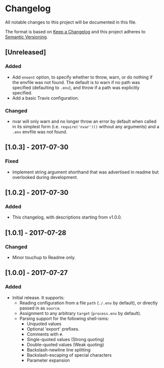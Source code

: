 # Changelog
All notable changes to this project will be documented in this file.

The format is based on [Keep a Changelog](http://keepachangelog.com/en/1.0.0/)
and this project adheres to [Semantic Versioning](http://semver.org/spec/v2.0.0.html).

## [Unreleased]
### Added
- Add `enoent` option, to specify whether to throw, warn, or do nothing if the envfile was not found. The default is to warn if no path was specified (defaulting to `.env`), and throw if a path was explicitly specified.
- Add a basic Travis configuration.

### Changed
- nvar will only warn and no longer throw an error by default when called in its simplest form (i.e. `require('nvar')()` without any arguments) and a `.env` envfile was not found.

## [1.0.3] - 2017-07-30
### Fixed
- Implement string argument shorthand that was advertised in readme but overlooked during development.

## [1.0.2] - 2017-07-30
### Added
- This changelog, with descriptions starting from v1.0.0.

## [1.0.1] - 2017-07-28
### Changed
- Minor touchup to Readme only.

## [1.0.0] - 2017-07-27
### Added
- Initial release. It supports:
  - Reading configuration from a file `path` (`./.env` by default), or directly passed in as `source`.
  - Assignment to any arbitrary `target` (`process.env` by default).
  - Parsing support for the following shell-isms:
    - Unquoted values
    - Optional 'export' prefixes.
    - Comments with `#`.
    - Single-quoted values (Strong quoting)
    - Double-quoted values (Weak quoting)
    - Backslash-newline line splitting
    - Backslash-escaping of special characters
    - Parameter expansion
